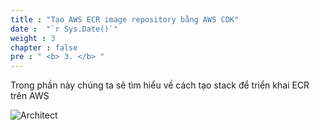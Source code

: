 ```yaml
---
title : "Tạo AWS ECR image repository bằng AWS CDK"
date :  "`r Sys.Date()`" 
weight : 3
chapter : false
pre : " <b> 3. </b> "
---
```


Trong phần này chúng ta sẽ tìm hiểu về cách tạo stack để triển khai ECR trên AWS

![Architect](/images/3/ws2.png?featherlight=false&width=80pc)